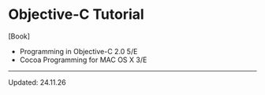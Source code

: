 # Objective-C Tutorial

[Book]

- Programming in Objective-C 2.0 5/E
- Cocoa Programming for MAC OS X 3/E


---
Updated: 24.11.26
